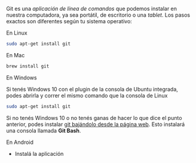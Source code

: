 Git es una _aplicación de línea de comandos_ que podemos instalar en nuestra computadora, ya sea portátil, de escritorio o una _tablet_. Los pasos exactos son diferentes según tu sistema operativo: 

En Linux

```bash
sudo apt-get install git
 ```

En Mac

```bash
brew install git
```

En Windows

Si tenés Windows 10 con el plugin de la consola de Ubuntu integrada, podes abrirla y correr el mismo comando que la consola de Linux

```bash
sudo apt-get install git
```

Si no tenés Windows 10 o no tenés ganas de hacer lo que dice el punto anterior, podes instalar [git bajándolo desde la página web](https://git-scm.com). Esto instalará una consola llamada **Git Bash**.

En Android

* Instalá la aplicación 
